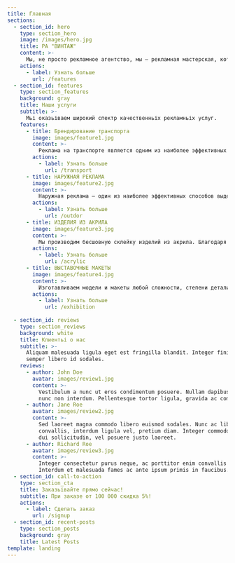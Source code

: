 ```yaml
---
title: Главная
sections:
  - section_id: hero
    type: section_hero
    image: /images/hero.jpg
    title: РА "ВИНТАЖ"
    content: >-
      Мы, не просто рекламное агентство, мы – рекламная мастерская, которая создаёт красивые эксклюзивные изделия из акрила, оргстекла, ПВХ и литого поликарбоната.
    actions:
      - label: Узнать больше
        url: /features
  - section_id: features
    type: section_features
    background: gray
    title: Наши услуги
    subtitle: >-
      Мьі оказьіваем широкий спектр качественньіх рекламньіх услуг.
    features:
      - title: Брендирование транспорта
        image: images/feature1.jpg
        content: >-
          Реклама на транспорте является одним из наиболее эффективных и дешевых методов рекламы товаров и услуг. С помощью оклейки плёнкой можно преобразовать весь автопарк Вашей компании в передвижной рекламный носитель, который будет работать 24 часа в сутки.
        actions:
          - label: Узнать больше
            url: /transport
      - title: НАРУЖНАЯ РЕКЛАМА
        image: images/feature2.jpg
        content: >-
          Наружная реклама — один из наиболее эффективных способов выделиться на фоне конкурентов и оптимальный инструмент для достижения поставленных целей.
        actions:
          - label: Узнать больше
            url: /outdor
      - title: ИЗДЕЛИЯ ИЗ АКРИЛА
        image: images/feature3.jpg
        content: >-
          Мы производим бесшовную склейку изделий из акрила. Благодаря качественной склейке акрила различными видами клеев (двухкомпонентными ,УФ клеями) с последующей обработкой шва, он становится практически невидимым и придает изделию вид монолитности.
        actions:
          - label: Узнать больше
            url: /acrylic
      - title: ВЫСТАВОЧНЫЕ МАКЕТЫ
        image: images/feature4.jpg
        content: >-
          Изготавливаем модели и макеты любой сложности, степени деталировки и масштаба. Выставочные макеты, музейные модели и диорамы, архитектурные, ландшафтные планы территории.
        actions:
          - label: Узнать больше
            url: /exhibition
            
  - section_id: reviews
    type: section_reviews
    background: white
    title: Клиентьі о нас
    subtitle: >-
      Aliquam malesuada ligula eget est fringilla blandit. Integer finibus
      semper libero id sodales. 
    reviews:
      - author: John Doe
        avatar: images/review1.jpg
        content: >-
          Vestibulum a nunc ut eros condimentum posuere. Nullam dapibus quis
          nunc non interdum. Pellentesque tortor ligula, gravida ac commodo eu.
      - author: Jane Roe
        avatar: images/review2.jpg
        content: >-
          Sed laoreet magna commodo libero euismod sodales. Nunc ac libero
          convallis, interdum ligula vel, pretium diam. Integer commodo sem at
          dui sollicitudin, vel posuere justo laoreet.
      - author: Richard Roe
        avatar: images/review3.jpg
        content: >-
          Integer consectetur purus neque, ac porttitor enim convallis vitae.
          Interdum et malesuada fames ac ante ipsum primis in faucibus.
  - section_id: call-to-action
    type: section_cta
    title: Заказьівайте прямо сейчас!
    subtitle: При заказе от 100 000 скидка 5%!
    actions:
      - label: Сделать заказ
        url: /signup
  - section_id: recent-posts
    type: section_posts
    background: gray
    title: Latest Posts
template: landing
---
```

